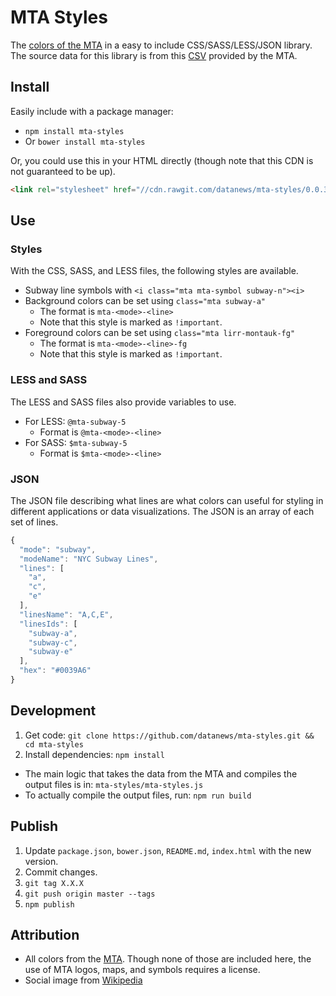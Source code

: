 # MTA Styles

The [colors of the MTA](http://web.mta.info/developers/resources/line_colors.htm) in a easy to include CSS/SASS/LESS/JSON library.  The source data for this library is from this [CSV](http://web.mta.info/developers/data/colors.csv) provided by the MTA.

## Install

Easily include with a package manager:

* `npm install mta-styles`
* Or `bower install mta-styles`

Or, you could use this in your HTML directly (though note that this CDN is not guaranteed to be up).

```html
<link rel="stylesheet" href="//cdn.rawgit.com/datanews/mta-styles/0.0.3/dist/mta-styles.css">
```

## Use

### Styles

With the CSS, SASS, and LESS files, the following styles are available.

* Subway line symbols with `<i class="mta mta-symbol subway-n"><i>`
* Background colors can be set using `class="mta subway-a"`
    * The format is `mta-<mode>-<line>`
    * Note that this style is marked as `!important`.
* Foreground colors can be set using `class="mta lirr-montauk-fg"`
    * The format is `mta-<mode>-<line>-fg`
    * Note that this style is marked as `!important`.

### LESS and SASS

The LESS and SASS files also provide variables to use.

* For LESS: `@mta-subway-5`
    * Format is `@mta-<mode>-<line>`
* For SASS: `$mta-subway-5`
    * Format is `$mta-<mode>-<line>`

### JSON

The JSON file describing what lines are what colors can useful for styling in different applications or data visualizations.  The JSON is an array of each set of lines.

```js
{
  "mode": "subway",
  "modeName": "NYC Subway Lines",
  "lines": [
    "a",
    "c",
    "e"
  ],
  "linesName": "A,C,E",
  "linesIds": [
    "subway-a",
    "subway-c",
    "subway-e"
  ],
  "hex": "#0039A6"
}
```

## Development

1. Get code: `git clone https://github.com/datanews/mta-styles.git && cd mta-styles`
1. Install dependencies: `npm install`

* The main logic that takes the data from the MTA and compiles the output files is in: `mta-styles/mta-styles.js`
* To actually compile the output files, run: `npm run build`

## Publish

1. Update `package.json`, `bower.json`, `README.md`, `index.html` with the new version.
1. Commit changes.
1. `git tag X.X.X`
1. `git push origin master --tags`
1. `npm publish`

## Attribution

* All colors from the [MTA](http://web.mta.info/developers/resources/line_colors.htm).  Though none of those are included here, the use of MTA logos, maps, and symbols requires a license.
* Social image from [Wikipedia](https://commons.wikimedia.org/wiki/File:New_York_City_Transit_Sign_Shop_(15370608428).jpg)
